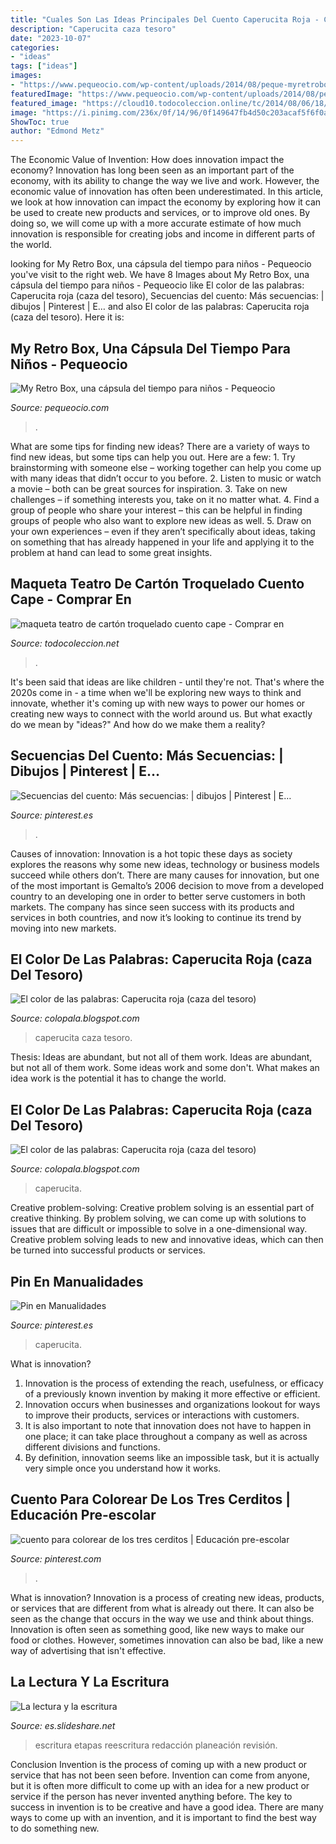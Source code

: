 ```yaml
---
title: "Cuales Son Las Ideas Principales Del Cuento Caperucita Roja - Caperucita Caza Tesoro"
description: "Caperucita caza tesoro"
date: "2023-10-07"
categories:
- "ideas"
tags: ["ideas"]
images:
- "https://www.pequeocio.com/wp-content/uploads/2014/08/peque-myretrobox-600x633.jpg"
featuredImage: "https://www.pequeocio.com/wp-content/uploads/2014/08/peque-myretrobox-600x633.jpg"
featured_image: "https://cloud10.todocoleccion.online/tc/2014/08/06/18/44701501_21239253.jpg"
image: "https://i.pinimg.com/236x/0f/14/96/0f149647fb4d50c203acaf5f6f0ade05.jpg?b=t"
ShowToc: true
author: "Edmond Metz"
---
```



The Economic Value of Invention: How does innovation impact the economy?
Innovation has long been seen as an important part of the economy, with its ability to change the way we live and work. However, the economic value of innovation has often been underestimated. In this article, we look at how innovation can impact the economy by exploring how it can be used to create new products and services, or to improve old ones. By doing so, we will come up with a more accurate estimate of how much innovation is responsible for creating jobs and income in different parts of the world.

	

		
looking for My Retro Box, una cápsula del tiempo para niños - Pequeocio you've visit to the right web. We have 8 Images about My Retro Box, una cápsula del tiempo para niños - Pequeocio like El color de las palabras: Caperucita roja (caza del tesoro), Secuencias del cuento: Más secuencias: | dibujos | Pinterest | E… and also El color de las palabras: Caperucita roja (caza del tesoro). Here it is:
		
    
## My Retro Box, Una Cápsula Del Tiempo Para Niños - Pequeocio

<img loading=lazy src="https://www.pequeocio.com/wp-content/uploads/2014/08/peque-myretrobox-600x633.jpg" onerror="this.onerror=null;this.src='https://tse2.mm.bing.net/th?id=OIP.Yc9c5K0VzpIdkO0qwinxFQHaH0&amp;pid=15.1';" alt="My Retro Box, una cápsula del tiempo para niños - Pequeocio">

_Source: pequeocio.com_

>. 

	

What are some tips for finding new ideas?
There are a variety of ways to find new ideas, but some tips can help you out. Here are a few: 1. Try brainstorming with someone else – working together can help you come up with many ideas that didn’t occur to you before. 2. Listen to music or watch a movie – both can be great sources for inspiration. 3. Take on new challenges – if something interests you, take on it no matter what. 4. Find a group of people who share your interest – this can be helpful in finding groups of people who also want to explore new ideas as well. 5. Draw on your own experiences – even if they aren’t specifically about ideas, taking on something that has already happened in your life and applying it to the problem at hand can lead to some great insights.

    
## Maqueta Teatro De Cartón Troquelado Cuento Cape - Comprar En

<img loading=lazy src="https://cloud10.todocoleccion.online/tc/2014/08/06/18/44701501_21239253.jpg" onerror="this.onerror=null;this.src='https://tse3.mm.bing.net/th?id=OIP.TE8c7r0HCvw3RdB8n90zgQHaFj&amp;pid=15.1';" alt="maqueta teatro de cartón troquelado cuento cape - Comprar en">

_Source: todocoleccion.net_

>. 

	

It's been said that ideas are like children - until they're not. That's where the 2020s come in - a time when we'll be exploring new ways to think and innovate, whether it's coming up with new ways to power our homes or creating new ways to connect with the world around us. But what exactly do we mean by "ideas?" And how do we make them a reality?

    
## Secuencias Del Cuento: Más Secuencias: | Dibujos | Pinterest | E…

<img loading=lazy src="https://s-media-cache-ak0.pinimg.com/originals/87/d7/73/87d773af7143800b184d1b67883d4cf8.jpg" onerror="this.onerror=null;this.src='https://tse2.mm.bing.net/th?id=OIP.u849R0LiGkE4ZNeJh_-eeAAAAA&amp;pid=15.1';" alt="Secuencias del cuento: Más secuencias: | dibujos | Pinterest | E…">

_Source: pinterest.es_

>. 

	

Causes of innovation:
Innovation is a hot topic these days as society explores the reasons why some new ideas, technology or business models succeed while others don’t. There are many causes for innovation, but one of the most important is Gemalto’s 2006 decision to move from a developed country to an developing one in order to better serve customers in both markets. The company has since seen success with its products and services in both countries, and now it’s looking to continue its trend by moving into new markets.

    
## El Color De Las Palabras: Caperucita Roja (caza Del Tesoro)

<img loading=lazy src="https://4.bp.blogspot.com/-fCacmA_npIE/TY-glAxmPNI/AAAAAAAAABQ/cEeZ7SZW-Jc/s320/13__Caperucita_Roja_by_epinefrinax.png" onerror="this.onerror=null;this.src='https://tse1.mm.bing.net/th?id=OIP.k-7VzwqW2rCAC9gZsgNGZQAAAA&amp;pid=15.1';" alt="El color de las palabras: Caperucita roja (caza del tesoro)">

_Source: colopala.blogspot.com_

>caperucita caza tesoro. 

	

Thesis: Ideas are abundant, but not all of them work.
Ideas are abundant, but not all of them work. Some ideas work and some don't. What makes an idea work is the potential it has to change the world.

    
## El Color De Las Palabras: Caperucita Roja (caza Del Tesoro)

<img loading=lazy src="https://4.bp.blogspot.com/-fCacmA_npIE/TY-glAxmPNI/AAAAAAAAABQ/cEeZ7SZW-Jc/s1600/13__Caperucita_Roja_by_epinefrinax.png" onerror="this.onerror=null;this.src='https://tse4.mm.bing.net/th?id=OIP.5FvCOqXBte30PS0h50I75QAAAA&amp;pid=15.1';" alt="El color de las palabras: Caperucita roja (caza del tesoro)">

_Source: colopala.blogspot.com_

>caperucita. 

	

Creative problem-solving:
Creative problem solving is an essential part of creative thinking. By problem solving, we can come up with solutions to issues that are difficult or impossible to solve in a one-dimensional way. Creative problem solving leads to new and innovative ideas, which can then be turned into successful products or services.

    
## Pin En Manualidades

<img loading=lazy src="https://i.pinimg.com/originals/d9/ae/c6/d9aec6cc83257c81602ceff726451415.jpg" onerror="this.onerror=null;this.src='https://tse3.mm.bing.net/th?id=OIP.BBZhJ67bRZ6MVhRFPH3AIQHaHL&amp;pid=15.1';" alt="Pin en Manualidades">

_Source: pinterest.es_

>caperucita. 

	

What is innovation?
1. Innovation is the process of extending the reach, usefulness, or efficacy of a previously known invention by making it more effective or efficient.
2. Innovation occurs when businesses and organizations lookout for ways to improve their products, services or interactions with customers.
3. It is also important to note that innovation does not have to happen in one place; it can take place throughout a company as well as across different divisions and functions.
4. By definition, innovation seems like an impossible task, but it is actually very simple once you understand how it works.

    
## Cuento Para Colorear De Los Tres Cerditos | Educación Pre-escolar

<img loading=lazy src="https://i.pinimg.com/236x/0f/14/96/0f149647fb4d50c203acaf5f6f0ade05.jpg?b=t" onerror="this.onerror=null;this.src='https://tse3.mm.bing.net/th?id=OIP.ml0L8U5VpmmUEMACFaFA3gAAAA&amp;pid=15.1';" alt="cuento para colorear de los tres cerditos | Educación pre-escolar">

_Source: pinterest.com_

>. 

	

What is innovation?
Innovation is a process of creating new ideas, products, or services that are different from what is already out there. It can also be seen as the change that occurs in the way we use and think about things. Innovation is often seen as something good, like new ways to make our food or clothes. However, sometimes innovation can also be bad, like a new way of advertising that isn't effective.

    
## La Lectura Y La Escritura

<img loading=lazy src="https://image.slidesharecdn.com/mp12evaluacininstructor-141128185642-conversion-gate01/95/la-lectura-y-la-escritura-8-638.jpg?cb=1417201533" onerror="this.onerror=null;this.src='https://tse2.mm.bing.net/th?id=OIP.kE9CBYRCyukSS_isnqvVewHaEK&amp;pid=15.1';" alt="La lectura y la escritura">

_Source: es.slideshare.net_

>escritura etapas reescritura redacción planeación revisión. 

	

Conclusion
Invention is the process of coming up with a new product or service that has not been seen before. Invention can come from anyone, but it is often more difficult to come up with an idea for a new product or service if the person has never invented anything before. The key to success in invention is to be creative and have a good idea. There are many ways to come up with an invention, and it is important to find the best way to do something new.

